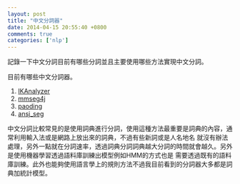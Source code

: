 ```yaml
---
layout: post
title: "中文分詞器"
date: 2014-04-15 20:55:40 +0800
comments: true
categories: ['nlp']
---
```


記錄一下中文分詞目前有哪些分詞並且主要使用哪些方法實現中文分詞。
<!-- more -->
目前有哪些中文分詞器。  
1. [IKAnalyzer]  
2. [mmseg4j]  
3. [paoding]  
4. [ansj_seg]

中文分詞比較常見的是使用詞典進行分詞，使用這種方法最重要是詞典的內容，通常利用輸入法或是網路上放出來的詞典，不過有些新詞或是人名地名
就沒有辦法處理，另外一點就在分詞速率，透過詞典分詞詞典越大分詞的時間就會越久。另外是使用機器學習透過語料庫訓練出模型例如HMM的方式也是
需要透過既有的語料庫訓練。此外也能夠使用語言學上的規則方法不過我目前看到的分詞器大多都是詞典加統計模型。


[IKAnalyzer]: http://code.google.com/p/ik-analyzer/
[mmseg4j]: https://code.google.com/p/mmseg4j/
[paoding]: https://code.google.com/p/paoding/
[ansj_seg]: https://github.com/fubuki/ansj_seg
